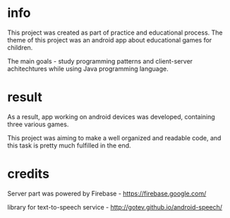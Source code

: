 # info

This project was created as part of practice and educational process. The theme of this project was an android app about educational games for children.

The main goals - study programming patterns and client-server achitechtures while using Java programming language. 

# result

As a result, app working on android devices was developed, containing three various games. 

This project was aiming to make a well organized and readable code, and this task is pretty much fulfilled in the end.

# credits

Server part was powered by Firebase   - https://firebase.google.com/

library for text-to-speech service    - http://gotev.github.io/android-speech/
